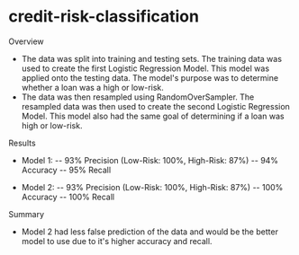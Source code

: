 # credit-risk-classification
Overview
- The data was split into training and testing sets. The training data was used to create the first Logistic Regression Model. This model was applied onto the testing data. The model's purpose was to determine whether a loan was a high or low-risk.
- The data was then resampled using RandomOverSampler. The resampled data was then used to create the second Logistic Regression Model. This model also had the same goal of determining if a loan was high or low-risk.

Results
 - Model 1:
-- 93% Precision (Low-Risk: 100%, High-Risk: 87%)
-- 94% Accuracy
-- 95% Recall

- Model 2:
-- 93% Precision (Low-Risk: 100%, High-Risk: 87%)
-- 100% Accuracy
-- 100% Recall

Summary
- Model 2 had less false prediction of the data and would be the better model to use due to it's higher accuracy and recall.
